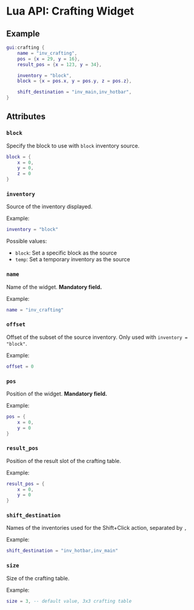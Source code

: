 # Lua API: Crafting Widget

## Example

```lua
gui:crafting {
	name = "inv_crafting",
	pos = {x = 29, y = 16},
	result_pos = {x = 123, y = 34},

	inventory = "block",
	block = {x = pos.x, y = pos.y, z = pos.z},

	shift_destination = "inv_main,inv_hotbar",
}
```

## Attributes

### `block`

Specify the block to use with `block` inventory source.

```lua
block = {
	x = 0,
	y = 0,
	z = 0
}
```

### `inventory`

Source of the inventory displayed.

Example:
```lua
inventory = "block"
```

Possible values:

- `block`: Set a specific block as the source
- `temp`: Set a temporary inventory as the source

### `name`

Name of the widget. **Mandatory field.**

Example:
```lua
name = "inv_crafting"
```

### `offset`

Offset of the subset of the source inventory. Only used with `inventory = "block"`.

Example:
```lua
offset = 0
```

### `pos`

Position of the widget. **Mandatory field.**

Example:
```lua
pos = {
	x = 0,
	y = 0
}
```

### `result_pos`

Position of the result slot of the crafting table.

Example:
```lua
result_pos = {
	x = 0,
	y = 0
}
```

### `shift_destination`

Names of the inventories used for the Shift+Click action, separated by `,`

Example:
```lua
shift_destination = "inv_hotbar,inv_main"
```

### `size`

Size of the crafting table.

Example:
```lua
size = 3, -- default value, 3x3 crafting table
```

